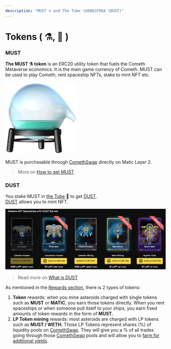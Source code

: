 ```yaml
---
description: "MUST ⚗️ and The Tube \U0001F9EA (DUST)"
---
```


# Tokens \( ⚗️, 🧪 \)

### MUST 

**The MUST ⚗️ token** is an ERC20 utility token that fuels the Cometh Metaverse economics. It is the main game currency of Cometh. MUST can be used to play Cometh, rent spaceship NFTs, stake to mint NFT etc.

![](../../.gitbook/assets/alembic-logo.jpeg)

MUST is purchasable through [ComethSwap](../comethswap/) directly on Matic Layer 2.

> More on [How to get MUST](how-to-get-usdmust.md)

### DUST

You stake MUST in [the Tube](https://www.cometh.io/farming/must) 🧪 to get [DUST](dust.md).   
[DUST](dust.md) allows you to mint NFT. 

![](../../.gitbook/assets/image%20%284%29.png)

> Read more on [What is DUST](dust.md)

As mentioned in the [Rewards section](../../what-to-do-after-mining/), there is 2 types of tokens:

1. **Token** rewards: when you mine asteroids charged with single tokens such as **MUST** or **MATIC**, you earn those tokens directly. When you rent spaceships or when someone pull itself to your ships, you earn fixed amounts of token rewards in the form of **MUST.**
2. **LP Token mining** rewards: most asteroids are charged with LP tokens such as **MUST / WETH.** Those LP Tokens represent shares \(%\) of liquidity pools on [ComethSwap](../comethswap/).  They will give you a % of all trades going through those [ComethSwap](../comethswap/) pools and will allow you to [farm for additional yields](../comethswap/).



